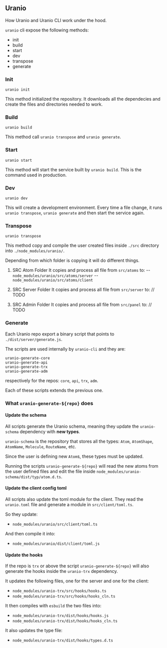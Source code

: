 ## Uranio

How Uranio and Uranio CLI work under the hood.

`uranio` cli expose the following methods:
- init
- build
- start
- dev
- transpose
- generate

### Init
```
uranio init
```
This method initialized the repository. It downloads all the dependecies and
create the files and directories needed to work.

### Build
```
uranio build
```
This method call `uranio transpose` and `uranio generate`.

### Start
```
uranio start
```
This method will start the service built by `uranio build`. This is the command
used in production.

### Dev
```
uranio dev
```
This will create a development environment. Every time a file change, it runs
`uranio transpose`, `uranio generate` and then start the service again.

### Transpose
```
uranio transpose
```
This method copy and compile the user created files inside `./src` directory
into `./node_modules/uranio/`.

Depending from which folder is copying it will do different things.

1) SRC Atom Folder
It copies and process all file from `src/atoms` to:
-- `node_modules/uranio/src/atoms/server`
-- `node_modules/uranio/src/atoms/client`

2) SRC Server Folder
It copies and process all file from `src/server` to:
// TODO

2) SRC Admin Folder
It copies and process all file from `src/panel` to:
// TODO


### Generate

Each Uranio repo export a binary script that points to `./dist/server/generate.js`.

The scripts are used internally by `uranio-cli` and they are:
```
uranio-generate-core
uranio-generate-api
uranio-generate-trx
uranio-generate-adm
```
respectively for the repos: `core`, `api`, `trx`, `adm`.

Each of these scripts extends the previous one.


### What `uranio-generate-${repo}` does


#### Update the schema

All scripts generate the Uranio schema, meaning they update the `uranio-schema`
dependency with **new types**.

`uranio-schema` is the repository that stores all the types: `Atom`, `AtomShape`,
`AtomName`, `Molecule`, `RouteName`, etc.

Since the user is defining new `Atom`s, these types must be updated.

Running the scripts `uranio-generate-${repo}` will read the new atoms from the
user defined files and edit the file inside
`node_modules/uranio-schema/dist/typ/atom.d.ts`.


#### Update the client config toml

All scripts also update the toml module for the client.
They read the `uranio.toml` file and generate a module in `src/client/toml.ts`.

So they update:
- `node_modules/uranio/src/client/toml.ts`

And then compile it into:
- `node_modules/uranio/dist/client/toml.js`


#### Update the hooks

If the repo is `trx` or above the script `uranio-generate-${repo}` will also
generate the hooks inside the `uranio-trx` dependency.

It updates the following files, one for the server and one for the client:
- `node_modules/uranio-trx/src/hooks/hooks.ts`
- `node_modules/uranio-trx/src/hooks/hooks_cln.ts`

It then compiles with `esbuild` the two files into:
- `node_modules/uranio-trx/dist/hooks/hooks.js`
- `node_modules/uranio-trx/dist/hooks/hooks_cln.ts`

It also updates the type file:
- `node_modules/uranio-trx/dist/hooks/types.d.ts`






